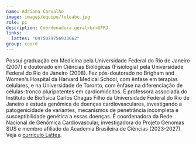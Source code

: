 ```yaml
---
name: Adriana Carvalho
image: images/equipe/fotoabc.jpg
role: pi
description: Coordenadora geral<br>UFRJ
links:
  lattes: "6975079756933662"
group: coord
---  
```


Possui graduação em Medicina pela Universidade Federal do Rio de Janeiro (2007) e doutorado em Ciências Biológicas (Fisiologia) pela Universidade Federal do Rio de Janeiro (2008). Fez pós-doutorado no Brigham and Women's Hospital da Harvard Medical School, com ênfase em terapias celulares, e na Universidade de Toronto, com ênfase na diferenciação de células-tronco pluripotentes em cardiomiócitos. É professora associada do Instituto de Biofísica Carlos Chagas Filho da Universidade Federal do Rio de Janeiro e estuda genômica de doenças cardiovasculares, investigando a patogenicidade de variantes, mecanismos de penetrância incompleta e susceptibilidade genética a essas doenças. É coordenadora da Rede Nacional de Genômica Cardiovascular, investigadora do Projeto Genomas SUS e membro afiliado da Academia Brasileira de Ciências (2023-2027). Veja o [currículo Lattes](http://lattes.cnpq.br/6975079756933662).
